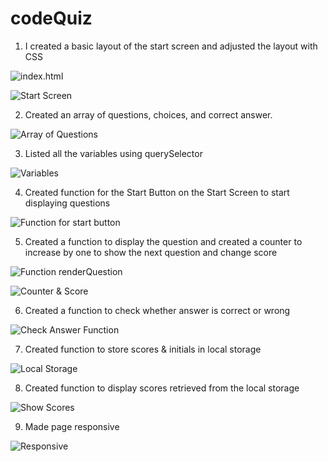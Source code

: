 # codeQuiz

1. I created a basic layout of the start screen and adjusted the layout with CSS

![index.html](Assets/Images/img1.png)

![Start Screen](Assets/Images/img2.png)

2. Created an array of questions, choices, and correct answer.

![Array of Questions](Assets/Images/img3.png)

3. Listed all the variables using querySelector

![Variables](Assets/Images/img4.png)

4. Created function for the Start Button on the Start Screen to start displaying questions

![Function for start button](Assets/Images/img5.png)

5. Created a function to display the question and created a counter to increase by one to show the next question and change score

![Function renderQuestion](Assets/Images/img6.png)

![Counter & Score](Assets/Images/img7.png)

6. Created a function to check whether answer is correct or wrong

![Check Answer Function](Assets/Images/img8.png)

7. Created function to store scores & initials in local storage

![Local Storage](Assets/Images/img9.png)

8. Created function to display scores retrieved from the local storage

![Show Scores](Assets/Images/img10.png)

9. Made page responsive

![Responsive](Assets/Images/img11.png)


